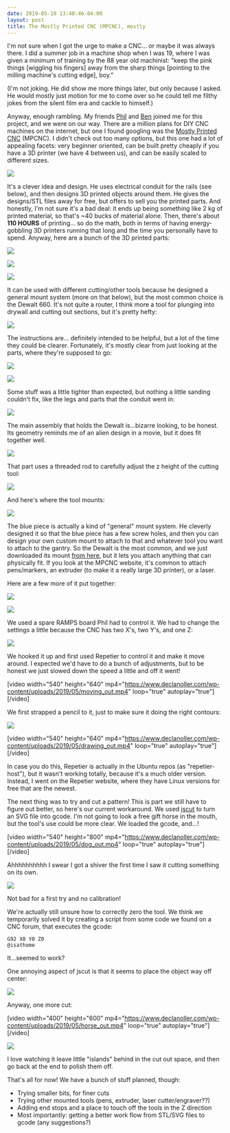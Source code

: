 ```yaml
---
date: 2019-05-10 13:48:46-04:00
layout: post
title: The Mostly Printed CNC (MPCNC), mostly
---
```


I'm not sure when I got the urge to make a CNC... or maybe it was always there. I did a summer job in a machine shop when I was 19, where I was given a minimum of training by the 88 year old machinist: "keep the pink things [wiggling his fingers] away from the sharp things [pointing to the milling machine's cutting edge], boy."

(I'm not joking. He did show me more things later, but only because I asked. He would mostly just motion for me to come over so he could tell me filthy jokes from the silent film era and cackle to himself.)

Anyway, enough rambling. My friends [Phil](http://www.philipzucker.com/) and [Ben](http://blog.benwiener.com/) joined me for this project, and we were on our way. There are a million plans for DIY CNC machines on the internet, but one I found googling was the [Mostly Printed CNC](https://www.v1engineering.com/assembly/) (MPCNC). I didn't check out too many options, but this one had a lot of appealing facets: very beginner oriented, can be built pretty cheaply if you have a 3D printer (we have 4 between us), and can be easily scaled to different sizes.

![](/assets/images/IMG_20190217_201937.jpg)

It's a clever idea and design. He uses electrical conduit for the rails (see below), and then designs 3D printed objects around them. He gives the designs/STL files away for free, but offers to sell you the printed parts. And honestly, I'm not sure it's a bad deal: it ends up being something like 2 kg of printed material, so that's ~40 bucks of material alone. Then, there's about **110 HOURS** of printing... so do the math, both in terms of having energy-gobbling 3D printers running that long and the time you personally have to spend. Anyway, here are a bunch of the 3D printed parts:

![](/assets/images/IMG_20190130_162525.jpg)

![](/assets/images/IMG_20190217_173147-1024x768.jpg)

![](/assets/images/IMG_20190201_181101.jpg)

It can be used with different cutting/other tools because he designed a general mount system (more on that below), but the most common choice is the Dewalt 660. It's not quite a router, I think more a tool for plunging into drywall and cutting out sections, but it's pretty hefty:

![](/assets/images/dewalt-1.jpg)

The instructions are... definitely intended to be helpful, but a lot of the time they could be clearer. Fortunately, it's mostly clear from just looking at the parts, where they're supposed to go:

![](/assets/images/IMG_20190309_133016-768x1024.jpg)

![](/assets/images/IMG_20190131_182732.jpg)

Some stuff was a little tighter than expected, but nothing a little sanding couldn't fix, like the legs and parts that the conduit went in:

![](/assets/images/IMG_20190217_164543-1.jpg)

The main assembly that holds the Dewalt is...bizarre looking, to be honest. Its geometry reminds me of an alien design in a movie, but it does fit together well.

![](/assets/images/IMG_20190217_195855-1.jpg)

That part uses a threaded rod to carefully adjust the z height of the cutting tool:

![](/assets/images/IMG_20190217_202306.jpg)

And here's where the tool mounts:

![](/assets/images/IMG_20190217_202246.jpg)

The blue piece is actually a kind of "general" mount system. He cleverly designed it so that the blue piece has a few screw holes, and then you can design your own custom mount to attach to that and whatever tool you want to attach to the gantry. So the Dewalt is the most common, and we just downloaded its mount [from here](https://www.thingiverse.com/thing:944952), but it lets you attach anything that can physically fit. If you look at the MPCNC website, it's common to attach pens/markers, an extruder (to make it a really large 3D printer), or a laser.

Here are a few more of it put together:

![](/assets/images/IMG_20190309_133031-768x1024.jpg)

![](/assets/images/IMG_20190309_131232-880x1024.jpg)

We used a spare RAMPS board Phil had to control it. We had to change the settings a little because the CNC has two X's, two Y's, and one Z:

![](/assets/images/IMG_20190309_204827-968x1024.jpg)

We hooked it up and first used Repetier to control it and make it move around. I expected we'd have to do a bunch of adjustments, but to be honest we just slowed down the speed a little and off it went!

[video width="540" height="640" mp4="https://www.declanoller.com/wp-content/uploads/2019/05/moving_out.mp4" loop="true" autoplay="true"][/video]

We first strapped a pencil to it, just to make sure it doing the right contours:

![](/assets/images/IMG_20190504_200806-934x1024.jpg)

[video width="540" height="640" mp4="https://www.declanoller.com/wp-content/uploads/2019/05/drawing_out.mp4" loop="true" autoplay="true"][/video]

In case you do this, Repetier is actually in the Ubuntu repos (as "repetier-host"), but it wasn't working totally, because it's a much older version. Instead, I went on the Repetier website, where they have Linux versions for free that are the newest.

The next thing was to try and cut a pattern! This is part we still have to figure out better, so here's our current workaround. We used [jscut](http://jscut.org/index.html) to turn an SVG file into gcode. I'm not going to look a free gift horse in the mouth, but the tool's use could be more clear. We loaded the gcode, and...!

[video width="540" height="800" mp4="https://www.declanoller.com/wp-content/uploads/2019/05/dog_out.mp4" loop="true" autoplay="true"][/video]

Ahhhhhhhhhh I swear I got a shiver the first time I saw it cutting something on its own.

![](/assets/images/IMG_20190504_205319-810x1024.jpg)

Not bad for a first try and no calibration!

We're actually still unsure how to correctly zero the tool. We think we temporarily solved it by creating a script from some code we found on a CNC forum, that executes the gcode:

```
G92 X0 Y0 Z0
@isathome
```

It...seemed to work?

One annoying aspect of jscut is that it seems to place the object way off center:

![](/assets/images/horse_gcode.png)

Anyway, one more cut:

[video width="400" height="600" mp4="https://www.declanoller.com/wp-content/uploads/2019/05/horse_out.mp4" loop="true" autoplay="true"][/video]

![](/assets/images/IMG_20190504_213815-827x1024.jpg)

I love watching it leave little "islands" behind in the cut out space, and then go back at the end to polish them off.

That's all for now! We have a bunch of stuff planned, though:

- Trying smaller bits, for finer cuts
- Trying other mounted tools (pens, extruder, laser cutter/engraver??)
- Adding end stops and a place to touch off the tools in the Z direction
- Most importantly: getting a better work flow from STL/SVG files to gcode (any suggestions?)
